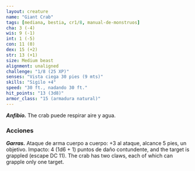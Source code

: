 ```yaml
---
layout: creature
name: "Giant Crab"
tags: [mediana, bestia, cr1/8, manual-de-monstruos]
cha: 3 (-4)
wis: 9 (-1)
int: 1 (-5)
con: 11 (0)
dex: 15 (+2)
str: 13 (+1)
size: Medium beast
alignment: unaligned
challenge: "1/8 (25 XP)"
senses: "Vista ciega 30 pies (9 mts)"
skills: "Sigilo +4"
speed: "30 ft., nadando 30 ft."
hit_points: "13 (3d8)"
armor_class: "15 (armadura natural)"
---
```


***Anfibio.*** The crab puede respirar aire y agua.

### Acciones

***Garras.*** Ataque de arma cuerpo a cuerpo: +3 al ataque, alcance 5 pies, un objetivo. Impacto: 4 (1d6 + 1) puntos de daño contundente, and the target is grappled (escape DC 11). The crab has two claws, each of which can grapple only one target.